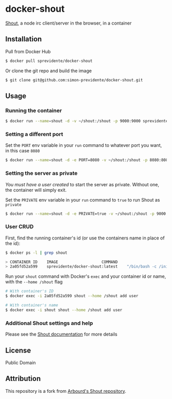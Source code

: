 # docker-shout

[Shout](http://shout-irc.com), a node irc client/server in the browser, in a container


## Installation

Pull from Docker Hub

```bash
$ docker pull sprevidente/docker-shout
```

Or clone the git repo and build the image

```bash
$ git clone git@github.com:simon-previdente/docker-shout.git
```

## Usage

### Running the container

```bash
$ docker run --name=shout -d -v ~/shout:/shout -p 9000:9000 sprevidente/docker-shout
```

### Setting a different port

Set the `PORT` env variable in your `run` command to whatever port you want, in this case `8080`

```bash
$ docker run --name=shout -d -e PORT=8080 -v ~/shout:/shout -p 8080:8080 sprevidente/docker-shout
```

### Setting the server as private

*You must have a user created* to start the server as private. Without one, the container will simply exit.

Set the `PRIVATE` env variable in your `run` command to `true` to run Shout as `private`

```bash
$ docker run --name=shout -d -e PRIVATE=true -v ~/shout:/shout -p 9000:9000 sprevidente/docker-shout
```

### User CRUD

First, find the running container's id (or use the containers name in place of the id):

```bash
$ docker ps -l | grep shout

> CONTAINER ID    IMAGE                   COMMAND
> 2a05fd52a599    sprevidente/docker-shout:latest    "/bin/bash -c /init.sh"
```

Run your `shout` command with Docker's `exec` and your container id or name, with the `--home /shout` flag

```bash
# With container's ID
$ docker exec -i 2a05fd52a599 shout --home /shout add user

# With container's name
$ docker exec -i shout shout --home /shout add user
```

### Additional Shout settings and help

Please see the [Shout documentation](http://shout-irc.com/docs/) for more details

## License

Public Domain


## Attribution

This repository is a fork from [Arbourd's Shout repository](https://github.com/arbourd/docker-shout).
